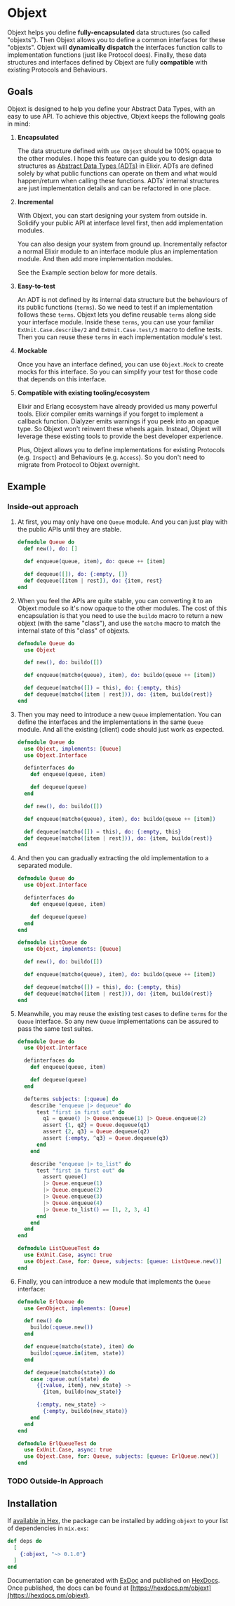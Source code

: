 # Objext

Objext helps you define **fully-encapsulated** data structures (so called "objexts").
Then Objext allows you to define a common interfaces for these "objexts".
Objext will **dynamically dispatch** the interfaces function calls to implementation functions (just like Protocol does).
Finally, these data structures and interfaces defined by Objext are fully **compatible** with existing Protocols and Behaviours.

## Goals

Objext is designed to help you define your Abstract Data Types, with an easy to use API.
To achieve this objective, Objext keeps the following goals in mind:

1. **Encapsulated**

   The data structure defined with `use Objext` should be 100% opaque to the other modules.
   I hope this feature can guide you to design data structures as [Abstract Data Types (ADTs)](https://en.wikipedia.org/wiki/Abstract_data_type) in Elixir.
   ADTs are defined solely by what public functions can operate on them and what would happen/return when calling these functions.
   ADTs' internal structures are just implementation details and can be refactored in one place.

2. **Incremental**

   With Objext, you can start designing your system from outside in.
   Solidify your public API at interface level first, then add implementation modules.

   You can also design your system from ground up.
   Incrementally refactor a normal Elixir module to an interface module plus an implementation module.
   And then add more implementation modules.

   See the Example section below for more details.

3. **Easy-to-test**

   An ADT is not defined by its internal data structure but the behaviours of its public functions (`terms`).
   So we need to test if an implementation follows these `terms`.
   Objext lets you define reusable `terms` along side your interface module.
   Inside these `terms`, you can use your familiar `ExUnit.Case.describe/2` and `ExUnit.Case.test/3` macro to define tests.
   Then you can reuse these `terms` in each implementation module's test.

4. **Mockable**

   Once you have an interface defined, you can use `Objext.Mock` to create mocks for this interface.
   So you can simplify your test for those code that depends on this interface.

5. **Compatible with existing tooling/ecosystem**

   Elixir and Erlang ecosystem have already provided us many powerful tools.
   Elixir compiler emits warnings if you forget to implement a callback function.
   Dialyzer emits warnings if you peek into an opaque type.
   So Objext won't reinvent these wheels again.
   Instead, Objext will leverage these existing tools to provide the best developer experience.

   Plus, Objext allows you to define implementations for existing Protocols (e.g. `Inspect`) and Behaviours (e.g. `Access`).
   So you don't need to migrate from Protocol to Objext overnight.

## Example

### Inside-out approach

1. At first, you may only have one `Queue` module.
   And you can just play with the public APIs until they are stable.
   ``` elixir
   defmodule Queue do
     def new(), do: []

     def enqueue(queue, item), do: queue ++ [item]

     def dequeue([]), do: {:empty, []}
     def dequeue([item | rest]), do: {item, rest}
   end
   ```
2. When you feel the APIs are quite stable, you can converting it to an Objext module so it's now opaque to the other modules.
   The cost of this encapsulation is that you need to use the `buildo` macro to return a new objext (with the same "class"), and use the `matcho` macro to match the internal state of this "class" of objexts.
   ``` elixir
   defmodule Queue do
     use Objext

     def new(), do: buildo([])

     def enqueue(matcho(queue), item), do: buildo(queue ++ [item])

     def dequeue(matcho([]) = this), do: {:empty, this}
     def dequeue(matcho([item | rest])), do: {item, buildo(rest)}
   end
   ```
3. Then you may need to introduce a new `Queue` implementation.
   You can define the interfaces and the implementations in the same `Queue` module.
   And all the existing (client) code should just work as expected.
   ``` elixir
   defmodule Queue do
     use Objext, implements: [Queue]
     use Objext.Interface

     definterfaces do
       def enqueue(queue, item)

       def dequeue(queue)
     end

     def new(), do: buildo([])

     def enqueue(matcho(queue), item), do: buildo(queue ++ [item])

     def dequeue(matcho([]) = this), do: {:empty, this}
     def dequeue(matcho([item | rest])), do: {item, buildo(rest)}
   end
   ```
4. And then you can gradually extracting the old implementation to a separated module.
   ``` elixir
   defmodule Queue do
     use Objext.Interface

     definterfaces do
       def enqueue(queue, item)

       def dequeue(queue)
     end
   end

   defmodule ListQueue do
     use Objext, implements: [Queue]

     def new(), do: buildo([])

     def enqueue(matcho(queue), item), do: buildo(queue ++ [item])

     def dequeue(matcho([]) = this), do: {:empty, this}
     def dequeue(matcho([item | rest])), do: {item, buildo(rest)}
   end
   ```
5. Meanwhile, you may reuse the existing test cases to define `terms` for the `Queue` interface.
   So any new `Queue` implementations can be assured to pass the same test suites.
   ``` elixir
   defmodule Queue do
     use Objext.Interface

     definterfaces do
       def enqueue(queue, item)

       def dequeue(queue)
     end

     defterms subjects: [:queue] do
       describe "enqueue |> dequeue" do
         test "first in first out" do
           q1 = queue() |> Queue.enqueue(1) |> Queue.enqueue(2)
           assert {1, q2} = Queue.dequeue(q1)
           assert {2, q3} = Queue.dequeue(q2)
           assert {:empty, ^q3} = Queue.dequeue(q3)
         end
       end

       describe "enqueue |> to_list" do
         test "first in first out" do
           assert queue()
           |> Queue.enqueue(1)
           |> Queue.enqueue(2)
           |> Queue.enqueue(3)
           |> Queue.enqueue(4)
           |> Queue.to_list() == [1, 2, 3, 4]
         end
       end
     end
   end

   defmodule ListQueueTest do
     use ExUnit.Case, async: true
     use Objext.Case, for: Queue, subjects: [queue: ListQueue.new()]
   end
   ```
6. Finally, you can introduce a new module that implements the `Queue` interface:
   ``` elixir
   defmodule ErlQueue do
     use GenObject, implements: [Queue]

     def new() do
       buildo(:queue.new())
     end

     def enqueue(matcho(state), item) do
       buildo(:queue.in(item, state))
     end

     def dequeue(matcho(state)) do
       case :queue.out(state) do
         {{:value, item}, new_state} ->
           {item, buildo(new_state)}

         {:empty, new_state} ->
           {:empty, buildo(new_state)}
       end
     end
   end

   defmodule ErlQueueTest do
     use ExUnit.Case, async: true
     use Objext.Case, for: Queue, subjects: [queue: ErlQueue.new()]
   end
   ```

### TODO Outside-In Approach

## Installation

If [available in Hex](https://hex.pm/docs/publish), the package can be installed
by adding `objext` to your list of dependencies in `mix.exs`:

```elixir
def deps do
  [
    {:objext, "~> 0.1.0"}
  ]
end
```

Documentation can be generated with [ExDoc](https://github.com/elixir-lang/ex_doc)
and published on [HexDocs](https://hexdocs.pm). Once published, the docs can
be found at [https://hexdocs.pm/objext](https://hexdocs.pm/objext).

